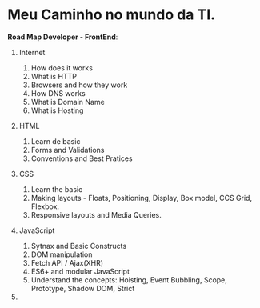 # Meu Caminho no mundo da TI.

**Road Map Developer - FrontEnd**:

1. Internet
   1. How does it works
   2. What is HTTP
   3. Browsers and how they work
   4. How DNS works
   5. What is Domain Name
   6. What is Hosting

2. HTML
   1. Learn de basic
   2. Forms and Validations
   3. Conventions and Best Pratices

3. CSS
   1. Learn the basic
   2. Making layouts - Floats, Positioning, Display, Box model, CCS Grid, Flexbox.
   3. Responsive layouts and Media Queries.

4. JavaScript
   1. Sytnax and Basic Constructs
   2. DOM manipulation
   3. Fetch API / Ajax(XHR)
   4. ES6+ and modular JavaScript
   5. Understand the concepts: Hoisting, Event Bubbling, Scope, Prototype, Shadow DOM, Strict

5. 
